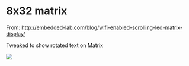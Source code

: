 # 8x32 matrix

From: http://embedded-lab.com/blog/wifi-enabled-scrolling-led-matrix-display/

Tweaked to show rotated text on Matrix

<img src="https://github.com/larsgimse/NodeMCU/blob/master/matrix/matrix.png">
